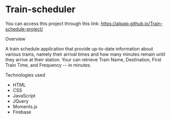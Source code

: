 # Train-scheduler

You can access this project through this link: https://alpajp.github.io/Train-schedule-project/

Overview

A train schedule application that provide up-to-date information about various trains, namely their arrival times and how many minutes remain until they arrive at their station. Your can retrieve Train Name, Destination, First Train Time, and Frequency -- in minutes.

Technologies used

* HTML
* CSS
* JavaScript
* JQuery
* Moments.js
* Firebase


